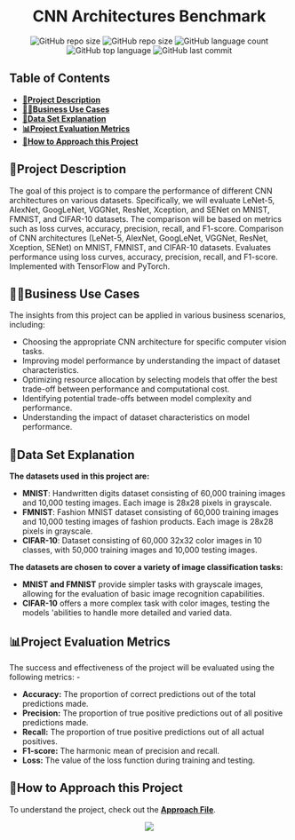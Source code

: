 <div align="center">

# CNN Architectures Benchmark

![GitHub repo size](https://img.shields.io/github/repo-size/Avijit-Jana/cnn-architectures-benchmark?style=plastic)
![GitHub repo size](https://img.shields.io/github/repo-size/Avijit-Jana/cnn-architectures-benchmark?style=plastic)
![GitHub language count](https://img.shields.io/github/languages/count/Avijit-Jana/cnn-architectures-benchmark?style=plastic)
![GitHub top language](https://img.shields.io/github/languages/top/Avijit-Jana/cnn-architectures-benchmark?style=plastic)
![GitHub last commit](https://img.shields.io/github/last-commit/Avijit-Jana/cnn-architectures-benchmark?color=red&style=plastic)

</div>

## Table of Contents

- [📖**Project Description**](#project-description)
- [🧑‍💼**Business Use Cases**](#business-use-cases)
- [📁**Data Set Explanation**](#data-set-explanation)
- [**📊Project Evaluation Metrics**](#project-evaluation-metrics)
- [**🚩How to Approach this Project**](#how-to-approach-this-project)

## 📖Project Description

The goal of this project is to compare the performance of different CNN architectures on
various datasets. Specifically, we will evaluate LeNet-5, AlexNet, GoogLeNet, VGGNet,
ResNet, Xception, and SENet on MNIST, FMNIST, and CIFAR-10 datasets. The comparison
will be based on metrics such as loss curves, accuracy, precision, recall, and F1-score.
Comparison of CNN architectures (LeNet-5, AlexNet, GoogLeNet, VGGNet, ResNet, Xception, SENet) on MNIST, FMNIST, and CIFAR-10 datasets. Evaluates performance using loss curves, accuracy, precision, recall, and F1-score. Implemented with TensorFlow and PyTorch.

## 🧑‍💼Business Use Cases

The insights from this project can be applied in various business scenarios, including:

- Choosing the appropriate CNN architecture for specific computer vision tasks.
- Improving model performance by understanding the impact of dataset characteristics.
- Optimizing resource allocation by selecting models that offer the best trade-off between performance and computational cost.
- Identifying potential trade-offs between model complexity and performance.
- Understanding the impact of dataset characteristics on model performance.

## 📁Data Set Explanation

**The datasets used in this project are:**

- **MNIST**: Handwritten digits dataset consisting of 60,000 training images and 10,000 testing images. Each image is 28x28 pixels in grayscale.
- **FMNIST**: Fashion MNIST dataset consisting of 60,000 training images and 10,000 testing images of fashion products. Each image is 28x28 pixels in grayscale.
- **CIFAR-10**: Dataset consisting of 60,000 32x32 color images in 10 classes, with 50,000 training images and 10,000 testing images.

**The datasets are chosen to cover a variety of image classification tasks:**

- **MNIST and FMNIST** provide simpler tasks with grayscale images, allowing for the evaluation of basic image recognition capabilities.
- **CIFAR-10** offers a more complex task with color images, testing the models 'abilities to handle more detailed and varied data.

## 📊Project Evaluation Metrics

The success and effectiveness of the project will be evaluated using the following metrics: -

- **Accuracy:** The proportion of correct predictions out of the total predictions made.
- **Precision:** The proportion of true positive predictions out of all positive predictions made.
- **Recall:** The proportion of true positive predictions out of all actual positives.
- **F1-score:** The harmonic mean of precision and recall.
- **Loss:** The value of the loss function during training and testing.

## 🚩How to Approach this Project

To understand the project, check out the [**Approach File**](https://github.com/Avijit-Jana/cnn-architectures-benchmark/blob/main/Approach.md).

<div align="middle">

![](https://img.shields.io/badge/Developed%20By-Avijit_Jana-yellow)

</div>
